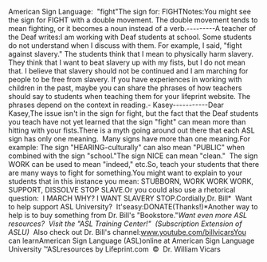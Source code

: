 American Sign Language:  "fight"The sign for: FIGHTNotes:You might see the sign for FIGHT with 
a double movement. The double movement tends to mean fighting, or it becomes a 
noun instead of a verb.---------A teacher of the Deaf writes:I am working with Deaf students at school. Some students do not understand when 
I discuss with them. For example, I said, "fight against slavery." The students 
think that I mean to physically harm slavery. They think that I want to beat 
slavery up with my fists, but I do not mean that. I believe that slavery should 
not be continued and I am marching for people to be free from slavery. If you 
have experiences in working with children in the past, maybe you can share the 
phrases of how teachers should say to students when teaching them for your 
lifeprint website. The phrases depend on the context in reading.- Kasey-----------Dear Kasey,The issue isn't in the sign for fight, but the fact that the Deaf students you 
teach have not yet learned that the sign "fight" can mean more than hitting with 
your fists.There is a myth going around out there that each ASL sign has only one meaning.  
Many signs have more than one meaning.For example: The sign "HEARING-culturally" can also mean "PUBLIC" when combined 
with the sign "school."The sign NICE can mean "clean."  The sign WORK can be used to mean 
"indeed," etc.So, teach your students that there are many ways to fight for something.You might want to explain to your students that in this instance you mean: 
STUBBORN, WORK WORK WORK, SUPPORT, DISSOLVE STOP SLAVE.Or you could also use a rhetorical question:  I MARCH WHY? I WANT SLAVERY 
STOP.Cordially,Dr. Bill* 
Want to help support ASL University?  It'seasy:DONATE(Thanks!)*Another way to help is to buy something from Dr. Bill's "Bookstore."*Want even more ASL resources?  Visit the "ASL Training Center!"  (Subscription 
Extension of ASLU)*  Also check out Dr. Bill's channel:www.youtube.com/billvicarsYou can learnAmerican Sign Language (ASL)online at American Sign Language University ™ASLresources by Lifeprint.com  ©  Dr. William Vicars